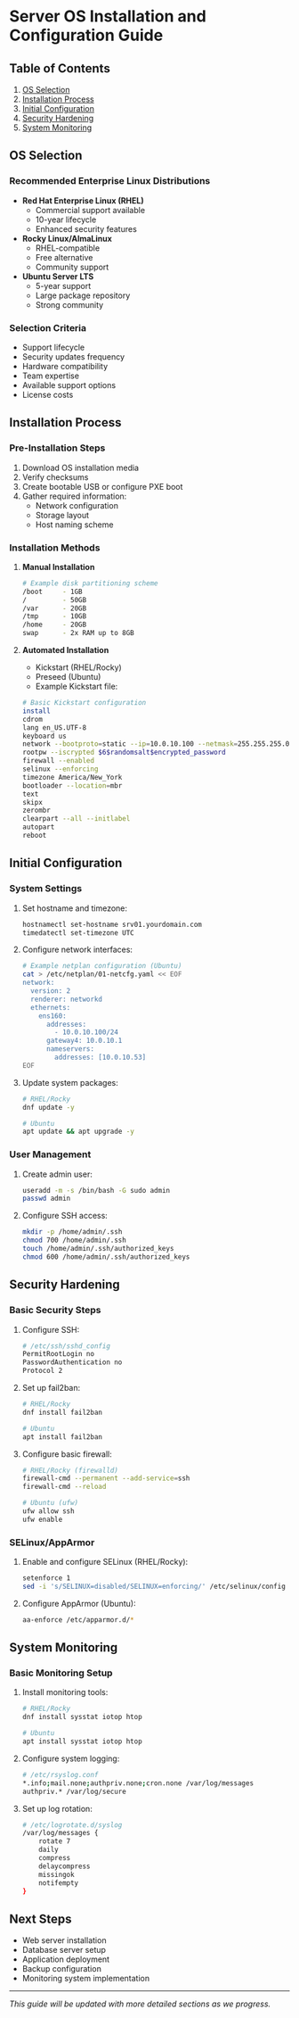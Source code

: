 # Server OS Installation and Configuration Guide

## Table of Contents
1. [OS Selection](#os-selection)
2. [Installation Process](#installation-process)
3. [Initial Configuration](#initial-configuration)
4. [Security Hardening](#security-hardening)
5. [System Monitoring](#system-monitoring)

## OS Selection

### Recommended Enterprise Linux Distributions
- **Red Hat Enterprise Linux (RHEL)**
  - Commercial support available
  - 10-year lifecycle
  - Enhanced security features
- **Rocky Linux/AlmaLinux**
  - RHEL-compatible
  - Free alternative
  - Community support
- **Ubuntu Server LTS**
  - 5-year support
  - Large package repository
  - Strong community

### Selection Criteria
- Support lifecycle
- Security updates frequency
- Hardware compatibility
- Team expertise
- Available support options
- License costs

## Installation Process

### Pre-Installation Steps
1. Download OS installation media
2. Verify checksums
3. Create bootable USB or configure PXE boot
4. Gather required information:
   - Network configuration
   - Storage layout
   - Host naming scheme

### Installation Methods
1. **Manual Installation**
   ```bash
   # Example disk partitioning scheme
   /boot     - 1GB
   /         - 50GB
   /var      - 20GB
   /tmp      - 10GB
   /home     - 20GB
   swap      - 2x RAM up to 8GB
   ```

2. **Automated Installation**
   - Kickstart (RHEL/Rocky)
   - Preseed (Ubuntu)
   - Example Kickstart file:
   ```bash
   # Basic Kickstart configuration
   install
   cdrom
   lang en_US.UTF-8
   keyboard us
   network --bootproto=static --ip=10.0.10.100 --netmask=255.255.255.0 --gateway=10.0.10.1 --nameserver=10.0.10.53
   rootpw --iscrypted $6$randomsalt$encrypted_password
   firewall --enabled
   selinux --enforcing
   timezone America/New_York
   bootloader --location=mbr
   text
   skipx
   zerombr
   clearpart --all --initlabel
   autopart
   reboot
   ```

## Initial Configuration

### System Settings
1. Set hostname and timezone:
   ```bash
   hostnamectl set-hostname srv01.yourdomain.com
   timedatectl set-timezone UTC
   ```

2. Configure network interfaces:
   ```bash
   # Example netplan configuration (Ubuntu)
   cat > /etc/netplan/01-netcfg.yaml << EOF
   network:
     version: 2
     renderer: networkd
     ethernets:
       ens160:
         addresses:
           - 10.0.10.100/24
         gateway4: 10.0.10.1
         nameservers:
           addresses: [10.0.10.53]
   EOF
   ```

3. Update system packages:
   ```bash
   # RHEL/Rocky
   dnf update -y

   # Ubuntu
   apt update && apt upgrade -y
   ```

### User Management
1. Create admin user:
   ```bash
   useradd -m -s /bin/bash -G sudo admin
   passwd admin
   ```

2. Configure SSH access:
   ```bash
   mkdir -p /home/admin/.ssh
   chmod 700 /home/admin/.ssh
   touch /home/admin/.ssh/authorized_keys
   chmod 600 /home/admin/.ssh/authorized_keys
   ```

## Security Hardening

### Basic Security Steps
1. Configure SSH:
   ```bash
   # /etc/ssh/sshd_config
   PermitRootLogin no
   PasswordAuthentication no
   Protocol 2
   ```

2. Set up fail2ban:
   ```bash
   # RHEL/Rocky
   dnf install fail2ban
   
   # Ubuntu
   apt install fail2ban
   ```

3. Configure basic firewall:
   ```bash
   # RHEL/Rocky (firewalld)
   firewall-cmd --permanent --add-service=ssh
   firewall-cmd --reload

   # Ubuntu (ufw)
   ufw allow ssh
   ufw enable
   ```

### SELinux/AppArmor
1. Enable and configure SELinux (RHEL/Rocky):
   ```bash
   setenforce 1
   sed -i 's/SELINUX=disabled/SELINUX=enforcing/' /etc/selinux/config
   ```

2. Configure AppArmor (Ubuntu):
   ```bash
   aa-enforce /etc/apparmor.d/*
   ```

## System Monitoring

### Basic Monitoring Setup
1. Install monitoring tools:
   ```bash
   # RHEL/Rocky
   dnf install sysstat iotop htop

   # Ubuntu
   apt install sysstat iotop htop
   ```

2. Configure system logging:
   ```bash
   # /etc/rsyslog.conf
   *.info;mail.none;authpriv.none;cron.none /var/log/messages
   authpriv.* /var/log/secure
   ```

3. Set up log rotation:
   ```bash
   # /etc/logrotate.d/syslog
   /var/log/messages {
       rotate 7
       daily
       compress
       delaycompress
       missingok
       notifempty
   }
   ```

## Next Steps
- Web server installation
- Database server setup
- Application deployment
- Backup configuration
- Monitoring system implementation

---
*This guide will be updated with more detailed sections as we progress.* 